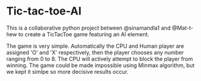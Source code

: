 # Tic-tac-toe-AI
This is a collaborative python project between @sinamandla1 and @Mat-t-hew to create a TicTacToe game featuring an AI element.

The game is very simple. Automatically the CPU and Human player are assigned 'O' and 'X' respectively, then the player chooses
any number ranging from 0 to 8. The CPU will actively attempt to block the player from winning. The game could be made impossible
using Minmax algorithm, but we kept it simlpe so more decisive results occur. 
